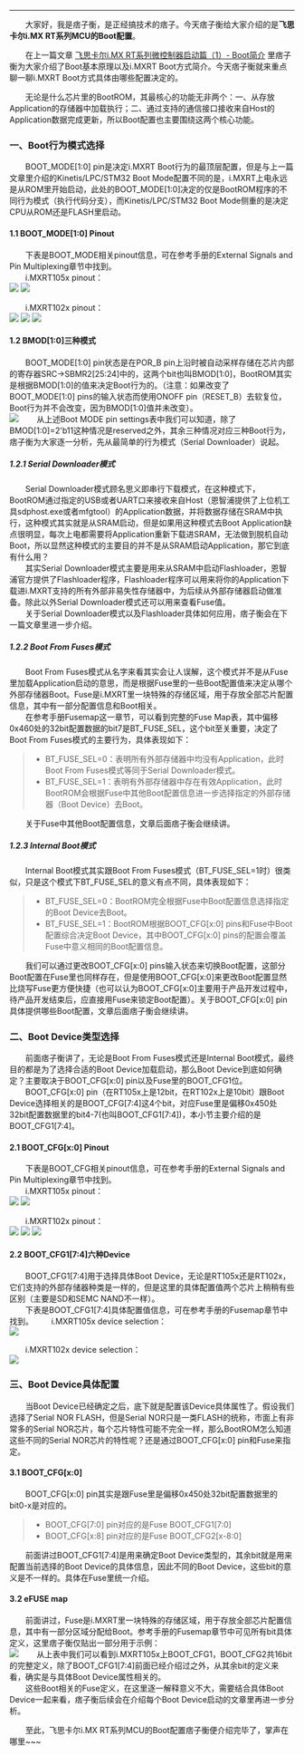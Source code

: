 ----
　　大家好，我是痞子衡，是正经搞技术的痞子。今天痞子衡给大家介绍的是**飞思卡尔i.MX RT系列MCU的Boot配置**。  

　　在上一篇文章 [飞思卡尔i.MX RT系列微控制器启动篇（1）- Boot简介](http://www.cnblogs.com/henjay724/p/9031655.html) 里痞子衡为大家介绍了Boot基本原理以及i.MXRT Boot方式简介。今天痞子衡就来重点聊一聊i.MXRT Boot方式具体由哪些配置决定的。  

　　无论是什么芯片里的BootROM，其最核心的功能无非两个：一、从存放Application的存储器中加载执行；二、通过支持的通信接口接收来自Host的Application数据完成更新，所以Boot配置也主要围绕这两个核心功能。  

### 一、Boot行为模式选择
　　BOOT_MODE[1:0] pin是决定i.MXRT Boot行为的最顶层配置，但是与上一篇文章里介绍的Kinetis/LPC/STM32 Boot Mode配置不同的是，i.MXRT上电永远是从ROM里开始启动，此处的BOOT_MODE[1:0]决定的仅是BootROM程序的不同行为模式（执行代码分支），而Kinetis/LPC/STM32 Boot Mode侧重的是决定CPU从ROM还是FLASH里启动。  
#### 1.1 BOOT_MODE[1:0] Pinout
　　下表是BOOT_MODE相关pinout信息，可在参考手册的External Signals and Pin Multiplexing章节中找到。  
　　i.MXRT105x pinout：  
<img src="http://odox9r8vg.bkt.clouddn.com/image/cnblogs/i.MXRT_Boot_PinMuxIndex.PNG" style="zoom:100%" />
<img src="http://odox9r8vg.bkt.clouddn.com/image/cnblogs/i.MXRT_Boot_PinMuxSRC_1050.PNG" style="zoom:100%" />

　　i.MXRT102x pinout：  
<img src="http://odox9r8vg.bkt.clouddn.com/image/cnblogs/i.MXRT_Boot_PinMuxIndex.PNG" style="zoom:100%" />
<img src="http://odox9r8vg.bkt.clouddn.com/image/cnblogs/i.MXRT_Boot_PinMuxSRC_1020.PNG" style="zoom:100%" />
<img src="http://odox9r8vg.bkt.clouddn.com/image/cnblogs/i.MXRT_Boot_PinMuxSRC_1020_1.PNG" style="zoom:100%" />

#### 1.2 BMOD[1:0]三种模式
　　BOOT_MODE[1:0] pin状态是在POR_B pin上沿时被自动采样存储在芯片内部的寄存器SRC->SBMR2[25:24]中的，这两个bit也叫BMOD[1:0]，BootROM其实是根据BMOD[1:0]的值来决定Boot行为的。（注意：如果改变了BOOT_MODE[1:0] pins的输入状态而使用ONOFF pin（RESET_B）去软复位，Boot行为并不会改变，因为BMOD[1:0]值并未改变）。  
<img src="http://odox9r8vg.bkt.clouddn.com/i.MXRT_Boot_BOOT_MODE_pins_setting.PNG" style="zoom:100%" />
　　从上述Boot MODE pin settings表中我们可以知道，除了BMOD[1:0]=2'b11这种情况是reserved之外，其余三种情况对应三种Boot行为，痞子衡为大家逐一分析，先从最简单的行为模式（Serial Downloader）说起。  

##### 1.2.1 Serial Downloader模式
　　Serial Downloader模式顾名思义即串行下载模式，在这种模式下，BootROM通过指定的USB或者UART口来接收来自Host（恩智浦提供了上位机工具sdphost.exe或者mfgtool）的Application数据，并将数据存储在SRAM中执行，这种模式其实就是从SRAM启动，但是如果用这种模式去Boot Application缺点很明显，每次上电都需要将Application重新下载进SRAM，无法做到脱机自动Boot，所以显然这种模式的主要目的并不是从SRAM启动Application，那它到底有什么用？  
　　其实Serial Downloader模式主要是用来从SRAM中启动Flashloader，恩智浦官方提供了Flashloader程序，Flashloader程序可以用来将你的Application下载进i.MXRT支持的所有外部非易失性存储器中，为后续从外部存储器启动做准备。除此以外Serial Downloader模式还可以用来查看Fuse值。  
　　关于Serial Downloader模式以及Flashloader具体如何应用，痞子衡会在下一篇文章里进一步介绍。  

##### 1.2.2 Boot From Fuses模式
　　Boot From Fuses模式从名字来看其实会让人误解，这个模式并不是从Fuse里加载Application启动的意思，而是根据Fuse里的一些Boot配置值来决定从哪个外部存储器Boot。Fuse是i.MXRT里一块特殊的存储区域，用于存放全部芯片配置信息，其中有一部分配置信息和Boot相关。  
　　在参考手册Fusemap这一章节，可以看到完整的Fuse Map表，其中偏移0x460处的32bit配置数据的bit7是BT_FUSE_SEL，这个bit至关重要，决定了Boot From Fuses模式的主要行为，具体表现如下：  
> * BT_FUSE_SEL=0：表明所有外部存储器中均没有Application，此时Boot From Fuses模式等同于Serial Downloader模式。
> * BT_FUSE_SEL=1：表明有外部存储器中存在有效Application，此时BootROM会根据Fuse中其他Boot配置信息进一步选择指定的外部存储器（Boot Device）去Boot。

　　关于Fuse中其他Boot配置信息，文章后面痞子衡会继续讲。  

##### 1.2.3 Internal Boot模式
　　Internal Boot模式其实跟Boot From Fuses模式（BT_FUSE_SEL=1时）很类似，只是这个模式下BT_FUSE_SEL的意义有点不同，具体表现如下：  
> * BT_FUSE_SEL=0：BootROM完全根据Fuse中Boot配置信息选择指定的Boot Device去Boot。
> * BT_FUSE_SEL=1：BootROM根据BOOT_CFG[x:0] pins和Fuse中Boot配置综合决定Boot Device，其中BOOT_CFG[x:0] pins的配置会覆盖Fuse中意义相同的Boot配置信息。

　　我们可以通过更改BOOT_CFG[x:0] pins输入状态来切换Boot配置，这部分Boot配置在Fuse里也同样存在，但是使用BOOT_CFG[x:0]来更改Boot配置显然比烧写Fuse更方便快捷（也可以认为BOOT_CFG[x:0]主要用于产品开发过程中，待产品开发结束后，应直接用Fuse来锁定Boot配置）。关于BOOT_CFG[x:0] pin具体提供哪些Boot配置，文章后面痞子衡会继续讲。  

### 二、Boot Device类型选择
　　前面痞子衡讲了，无论是Boot From Fuses模式还是Internal Boot模式，最终目的都是为了选择合适的Boot Device加载启动，那么Boot Device到底如何确定？主要取决于BOOT_CFG[x:0] pin以及Fuse里的BOOT_CFG1位。  
　　BOOT_CFG[x:0] pin（在RT105x上是12bit，在RT102x上是10bit）跟Boot Device选择相关的是BOOT_CFG[7:4]这4个bit，对应Fuse里是偏移0x450处32bit配置数据里的bit4-7(也叫BOOT_CFG1[7:4])，本小节主要介绍的是BOOT_CFG1[7:4]。  
#### 2.1 BOOT_CFG[x:0] Pinout
　　下表是BOOT_CFG相关pinout信息，可在参考手册的External Signals and Pin Multiplexing章节中找到。  
　　i.MXRT105x pinout：  
<img src="http://odox9r8vg.bkt.clouddn.com/image/cnblogs/i.MXRT_Boot_PinMuxIndex.PNG" style="zoom:100%" />
<img src="http://odox9r8vg.bkt.clouddn.com/image/cnblogs/i.MXRT_Boot_PinMuxSRC_1050_1.PNG" style="zoom:100%" />

　　i.MXRT102x pinout：  
<img src="http://odox9r8vg.bkt.clouddn.com/image/cnblogs/i.MXRT_Boot_PinMuxIndex.PNG" style="zoom:100%" />
<img src="http://odox9r8vg.bkt.clouddn.com/image/cnblogs/i.MXRT_Boot_PinMuxSRC_1020_2.PNG" style="zoom:100%" />
<img src="http://odox9r8vg.bkt.clouddn.com/image/cnblogs/i.MXRT_Boot_PinMuxSRC_1020_3.PNG" style="zoom:100%" />

#### 2.2 BOOT_CFG1[7:4]六种Device
　　BOOT_CFG1[7:4]用于选择具体Boot Device，无论是RT105x还是RT102x，它们支持的外部存储器种类是一样的，但是这里的具体配置值两个芯片上稍稍有些区别（主要是SD和SEMC NAND不一样）。  
　　下表是BOOT_CFG1[7:4]具体配置值信息，可在参考手册的Fusemap章节中找到。
　　i.MXRT105x device selection：  
<img src="http://odox9r8vg.bkt.clouddn.com/image/cnblogs/i.MXRT_Boot_BOOTCFG1_1050.PNG" style="zoom:100%" />

　　i.MXRT102x device selection：  
<img src="http://odox9r8vg.bkt.clouddn.com/image/cnblogs/i.MXRT_Boot_BOOTCFG1_1020.PNG" style="zoom:100%" />

### 三、Boot Device具体配置
　　当Boot Device已经确定之后，底下就是配置该Device具体属性了。假设我们选择了Serial NOR FLASH，但是Serial NOR只是一类FLASH的统称，市面上有非常多的Serial NOR芯片，每个芯片特性可能不完全一样，那么BootROM怎么知道这些不同的Serial NOR芯片的特性呢？还是通过BOOT_CFG[x:0] pin和Fuse来指定。  

#### 3.1 BOOT_CFG[x:0]
　　BOOT_CFG[x:0] pin其实是跟Fuse里是偏移0x450处32bit配置数据里的bit0-x是对应的。  
> * BOOT_CFG[7:0] pin对应的是Fuse BOOT_CFG1[7:0]
> * BOOT_CFG[x:8] pin对应的是Fuse BOOT_CFG2[x-8:0]

　　前面讲过BOOT_CFG1[7:4]是用来确定Boot Device类型的，其余bit就是用来配置当前选择的Boot Device的具体信息，因此不同的Boot Device，这些bit的意义是不一样的。具体在Fuse里统一介绍。  

#### 3.2 eFUSE map
　　前面讲过，Fuse是i.MXRT里一块特殊的存储区域，用于存放全部芯片配置信息，其中有一部分区域分配给Boot。参考手册的Fusemap章节中可见所有bit具体定义，这里痞子衡仅贴出一部分用于示例：  
<img src="http://odox9r8vg.bkt.clouddn.com/image/cnblogs/i.MXRT_Boot_Fusemap_1050.PNG" style="zoom:100%" />
　　从上表中我们可以看到i.MXRT105x上BOOT_CFG1，BOOT_CFG2共16bit的完整定义，除了BOOT_CFG1[7:4]前面已经介绍过之外，从其余bit的定义来看，确实是与具体Boot Device属性相关的。  
　　这些Boot相关的Fuse定义，在这里逐一解释意义不大，需要结合具体Boot Device一起来看，痞子衡后续会在介绍每个Boot Device启动的文章里再进一步分析。  

　　至此，飞思卡尔i.MX RT系列MCU的Boot配置痞子衡便介绍完毕了，掌声在哪里~~~ 

